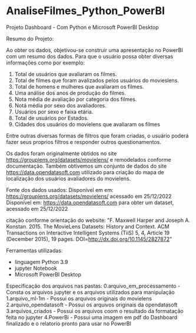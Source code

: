 # AnaliseFilmes_Python_PowerBI
 
Projeto Dashboard - Com Python e Microsoft PowerBI Desktop

Resumo do Projeto:

Ao obter os dados, objetivou-se construir uma apresentação no PowerBI com
um resumo dos dados. Para que o usuário possa obter diversas informações como por exemplo:
1. Total de usuários que avaliaram os filmes.
2. Total de filmes que foram avalizados pelos usuários do movieslens.
3. Total de homens e mulheres que avaliaram os filmes.
4. Uma análise dos anos de produção do filmes.
5. Nota média de avaliação por categoria dos filmes.
6. Notá média por sexo dos avaliadores.
7. Usuários por sexo e faixa etária.
8. Total de usuários por Estados.
9. Cidades dos usuários do movielens que avaliaram os filmes

Entre outras diversas formas de filtros que foram criadas, o usuário poderá fazer seus 
proprios filtros e responder outros questionamentos.

Os dados foram originalmente obtidos no site https://grouplens.org/datasets/movielens/
e remodelados conforme documentação. Também obtivemos um conjunto de dados do 
site https://data.opendatasoft.com utilizado para criação do mapa de localização dos
usuários avaliadores do movielens.


Fonte dos dados usados:
Disponível em em: https://grouplens.org/datasets/movielens/ acessado em 25/12/2022
Disponível em: https://data.opendatasoft.com para obter um dataset,  acessado em 25/12/2022

citação conforme orientação do website:
"F. Maxwell Harper and Joseph A. Konstan. 2015. The MovieLens Datasets: History
and Context. ACM Transactions on Interactive Intelligent Systems (TiiS) 5, 4,
Article 19 (December 2015), 19 pages. DOI=http://dx.doi.org/10.1145/2827872"


Ferramentas utilizadas:
- linguagem Python 3.9
- jupyter Notebook
- Microsoft PowerBI Desktop

Especificação dos arquivos nas pastas:
0.arquivo_em_processamento - Consta os arquivos jupyter e os arquivos utilizados  para manipulação
1.arquivo_ml-1m            - Possui os arquivos originais do movielens
2.arquivo_opendatasoft     - Possui os arquivos originais da opendatasoft
3.arquivos_criados         - Possui os arquivos coom o resultado da formatação feita no jupyter 
4.PowerBi                  - Possui uma imagem em pdf do Dashboard finalizado e o relatorio pronto para usar no PowerBI




